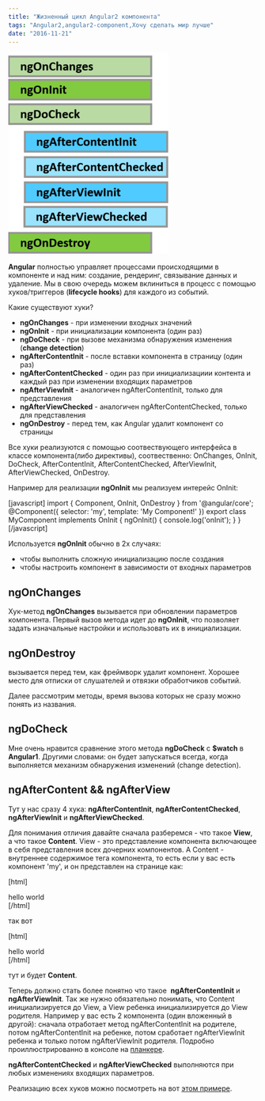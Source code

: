 ```yaml
---
title: "Жизненный цикл Angular2 компонента"
tags: "Angular2,angular2-component,Хочу сделать мир лучше"
date: "2016-11-21"
---
```


![hooks-in-sequence](images/hooks-in-sequence-1.png)

**Angular** полностью управляет процессами происходящими в компоненте и над ним: создание, рендеринг, связывание данных и удаление. Мы в свою очередь можем вклиниться в процесс с помощью хуков/триггеров (**lifecycle hooks**) для каждого из событий.

Какие существуют хуки?

- **ngOnChanges** - при изменении входных значений
- **ngOnInit** - при инициализации компонента (один раз)
- **ngDoCheck** - при вызове механизма обнаружения изменения (**change detection**)
- **ngAfterContentInit** - после вставки компонента в страницу (один раз)
- **ngAfterContentChecked** - один раз при инициализациии контента и каждый раз при изменении входящих параметров
- **ngAfterViewInit** - аналогичен ngAfterContentInit, только для представления
- **ngAfterViewChecked** - аналогичен ngAfterContentChecked, только для представления
- **ngOnDestroy** - перед тем, как Angular удалит компонент со страницы

Все хуки реализуются с помощью соотвествующего интерфейса в классе компонента(либо директивы), соотвественно: OnChanges, OnInit, DoCheck, AfterContentInit, AfterContentChecked, AfterViewInit, AfterViewChecked, OnDestroy.

Например для реализации **ngOnInit** мы реализуем интерейс OnInit:

[javascript] import { Component, OnInit, OnDestroy } from '@angular/core'; @Component({ selector: 'my', template: 'My Component!' }) export class MyComponent implements OnInit { ngOnInit() { console.log('onInit'); } } [/javascript]

Используется **ngOnInit** обычно в 2х случаях:

- чтобы выполнить сложную инициализацию после создания
- чтобы настроить компонент в зависимости от входных параметров

## ngOnChanges

Хук-метод **ngOnChanges** вызывается при обновлении параметров компонента. Первый вызов метода идет до **ngOnInit**, что позволяет задать изначальные настройки и использовать их в инициализации.

## ngOnDestroy

вызывается перед тем, как фреймворк удалит компонент. Хорошее место для отписки от слушателей и отвязки обработчиков событий.

Далее рассмотрим методы, время вызова которых не сразу можно понять из названия.

## ngDoCheck

Мне очень нравится сравнение этого метода **ngDoCheck** с **$watch** в **Angular1**. Другими словами: он будет запускаться всегда, когда выполняется механизм обнаружения изменений (change detection). 

## ngAfterContent && ngAfterView

Тут у нас сразу 4 хука: **ngAfterContentInit**, **ngAfterContentChecked**, **ngAfterViewInit** и **ngAfterViewChecked**.

Для понимания отличия давайте сначала разберемся - что такое **View**, а что такое **Content**. View - это представление компонента включающее в себя представления всех дочерних компонентов. А Content - внутреннее содержимое тега компонента, то есть если у вас есть компонент 'my', и он представлен на странице как:

[html] <my> <div>hello world</div> </my> [/html]

так вот

[html] <div>hello world</div> [/html]

тут и будет **Content**.

Теперь должно стать более понятно что такое  **ngAfterContentInit** и **ngAfterViewInit**. Так же нужно обязательно понимать, что Content инициализируется до View, а View ребенка инициализируется до View родителя. Например у вас есть 2 компонента (один вложенный в другой): сначала отработает метод ngAfterContentInit на родителе, потом ngAfterContentInit на ребенке, потом сработает ngAfterViewInit ребенка и только потом ngAfterViewInit родителя. Подробно проиллюстрированно в консоле на [планкере](https://plnkr.co/edit/UkQ9FVkCPBZCQ22uEzSa?p=preview).

**ngAfterContentChecked** и **ngAfterViewChecked** выполняются при любых изменениях входящих параметров.

Реализацию всех хуков можно посмотреть на вот [этом примере](https://plnkr.co/edit/gx4JMNaolU1jqoDgS5lT?p=preview).
